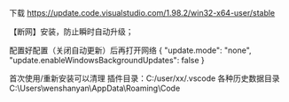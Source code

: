 下载
https://update.code.visualstudio.com/1.98.2/win32-x64-user/stable

【断网】安装，防止瞬时自动升级；

配置好配置（关闭自动更新）后再打开网络
{
    "update.mode": "none",
    "update.enableWindowsBackgroundUpdates": false
}


首次使用/重新安装可以清理 插件目录：C:/user/xx/.vscode
各种历史数据目录 C:\Users\wenshanyan\AppData\Roaming\Code